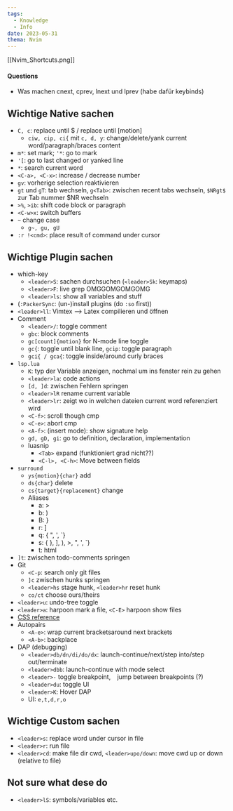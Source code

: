 ```yaml
---
tags:
  - Knowledge
  - Info
date: 2023-05-31
thema: Nvim
---
```

[[Nvim_Shortcuts.png]]
#### Questions
- Was machen cnext, cprev, lnext und lprev (habe dafür keybinds)

## Wichtige Native sachen
- `C, c`: replace until \$ / replace until \[motion\] 
	- `ciw, cip, ci{` mit `c, d, y`: change/delete/yank current word/paragraph/braces content
- `m*`: set mark; `'*`: go to mark
- `'[`: go to last changed or yanked line
- `*`: search current word
- `<C-a>, <C-x>`: increase / decrease number
- `gv`: vorherige selection reaktivieren
- `gt` und `gT`: tab wechseln, `g<Tab>`: zwischen recent tabs wechseln, `$NRgt$` zur Tab nummer $NR wechseln
- `>%`, `>ib`: shift code block or paragraph
- `<C-w>x`: switch buffers
- `~` change case
	- `g~, gu, gU`
- `:r !<cmd>`: place result of command under cursor

## Wichtige Plugin sachen
- which-key
	- `<leader>S`: sachen durchsuchen (`<leader>Sk`: keymaps)
	- `<leader>F`: live grep OMGGOMGOMGOMG
	- `<leader>ls`: show all variables and stuff
- (`:PackerSync`: (un-)install plugins (do `:so` first))
- `<leader>ll`: Vimtex --> Latex compilieren und öffnen
- Comment
	- `<leader>/`: toggle comment
	- `gbc`: block comments
	- `gc[count]{motion}` for N-mode line toggle
	- `gc{`: toggle until blank line,  `gcip`: toggle paragraph
	- `gci{ / gca{`: toggle inside/around curly braces
- `lsp.lua`
	- `K`: typ der Variable anzeigen, nochmal um ins fenster rein zu gehen
	- `<leader>la`: code actions
	- `[d, ]d`: zwischen Fehlern springen
	- `<leader>lR` rename current variable
	- `<leader>lr`: zeigt wo in welchen dateien current word referenziert wird
	- `<C-f>`: scroll though cmp
	- `<C-e>`: abort cmp
	- `<A-f>`: (insert mode): show signature help
	- `gd, gD, gi`: go to definition, declaration, implementation
	- luasnip
		- `<Tab>` expand (funktioniert grad nicht??)
		- `<C-l>, <C-h>`: Move between fields
- `surround`
	- `ys{motion}{char}` add
	- `ds{char}` delete
	- `cs{target}{replacement}` change
	- Aliases
		- a: >
		- b: )
		- B: }
		- r: ]
		- q: { ", ', \`}
		- s: { }, ], ), >, ", ', \`}
		- t: html
- `]t`: zwischen todo-comments springen
- Git
	- `<C-p`: search only git files
	- `]c` zwischen hunks springen
	- `<leader>hs` stage hunk, `<leader>hr` reset hunk
	- `co/ct` choose ours/theirs
- `<leader>u`: undo-tree toggle
- `<leader>a`: harpoon mark a file, `<C-E>` harpoon show files
- [CSS reference](https://github.com/rstacruz/vim-hyperstyle/blob/master/REFERENCE.md)
- Autopairs
	- `<A-e>`: wrap current bracketsaround next brackets
	- `<A-b>`: backplace
- DAP (debugging)
	- `<leader>db/dn/di/do/dx`: launch-continue/next/step into/step out/terminate
	- `<leader>dbb`: launch-continue with mode select
	- `<leader>-` toggle breakpoint, ` ` jump between breakpoints (?)
	- `<leader>du`: toggle UI
	- `<leader>K`: Hover DAP
	- UI: `e,t,d,r,o`

## Wichtige Custom sachen
- `<leader>s`: replace word under cursor in file
- `<leader>r`: run file
- `<leader>cd`: make file dir cwd, `<leader>upo/down`: move cwd up or down (relative to file)


## Not sure what dese do
- `<leader>lS`: symbols/variables etc.